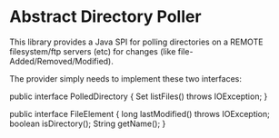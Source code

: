 Abstract Directory Poller
=======

This library provides a Java SPI for polling directories on a REMOTE filesystem/ftp servers (etc) for changes (like file-Added/Removed/Modified).

The provider simply needs to implement these two interfaces:

public interface PolledDirectory {
	Set<FileElement> listFiles() throws IOException;
}

public interface FileElement {
	long lastModified() throws IOException;
	boolean isDirectory();
	String getName();
}
